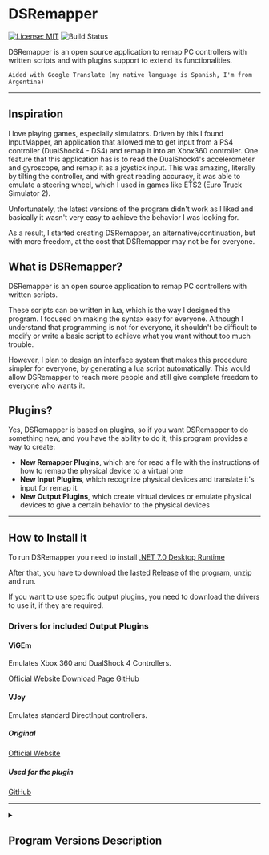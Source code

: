 # DSRemapper

[![License: MIT](https://img.shields.io/badge/License-MIT-green)](LICENSE)  ![Build Status](https://img.shields.io/badge/Build-Pre--Alpha-orange)

DSRemapper is an open source application to remap PC controllers with written scripts and with plugins support to extend its functionalities.

`Aided with Google Translate (my native language is Spanish, I'm from Argentina)`

---

## Inspiration
I love playing games, especially simulators. Driven by this I found InputMapper, an application that allowed me to get input from a PS4 controller (DualShock4 - DS4) and remap it into an Xbox360 controller. One feature that this application has is to read the DualShock4's accelerometer and gyroscope, and remap it as a joystick input. This was amazing, literally by tilting the controller, and with great reading accuracy, it was able to emulate a steering wheel, which I used in games like ETS2 (Euro Truck Simulator 2).

Unfortunately, the latest versions of the program didn't work as I liked and basically it wasn't very easy to achieve the behavior I was looking for.

As a result, I started creating DSRemapper, an alternative/continuation, but with more freedom, at the cost that DSRemapper may not be for everyone.

## What is DSRemapper?

DSRemapper is an open source application to remap PC controllers with written scripts.

These scripts can be written in lua, which is the way I designed the program. I focused on making the syntax easy for everyone. Although I understand that programming is not for everyone, it shouldn't be difficult to modify or write a basic script to achieve what you want without too much trouble.

However, I plan to design an interface system that makes this procedure simpler for everyone, by generating a lua script automatically. This would allow DSRemapper to reach more people and still give complete freedom to everyone who wants it.

## Plugins?

Yes, DSRemapper is based on plugins, so if you want DSRemapper to do something new, and you have the ability to do it, this program provides a way to create:

- **New Remapper Plugins**, which are for read a file with the instructions of how to remap the physical device to a virtual one
- **New Input Plugins**, which recognize physical devices and translate it's input for remap it.
- **New Output Plugins**, which create virtual devices or emulate physical devices to give a certain behavior to the physical devices

---

## How to Install it
To run DSRemapper you need to install [.NET 7.0 Desktop Runtime](https://dotnet.microsoft.com/en-us/download/dotnet/7.0)

After that, you have to download the lasted [Release]() of the program, unzip and run.

If you want to use specific output plugins, you need to download the drivers to use it, if they are required.

### Drivers for included Output Plugins

#### ViGEm

Emulates Xbox 360 and DualShock 4 Controllers.

[Official Website](https://vigem.org)
[Download Page](https://vigem.org/Downloads/)
[GitHub](https://github.com/ViGEm/ViGEm.github.io)

#### VJoy

Emulates standard DirectInput controllers.

##### Original
[Official Website](https://sourceforge.net/projects/vjoystick/)

##### Used for the plugin
[GitHub](https://github.com/jshafer817/vJoy)

---

<details><summary><h2>Program Versions Description</h2></summary>
<p>

It may be very obvious how the different versions work, but I wanted to give more details about what can happen in each version.

### Pre-Alpha `[Current]`

The program can suffer major changes from one version to another and be unstable.
Some changes can be:

#### For users

- The lua remapper syntax for controller remap can change
- Interface can be reworked (Again, there are three going)

#### For developers

- Renaming of classes, structs, enums, etc. of the Core Assembly for plugins

### Alpha

Still unstable, but there will be no more changes that modify the behavior of the program. Could happen that the lua remapper syntax changes slightly.

### Beta

Stable but still not finished.

### Release

Full released app.

</p>
</details>
